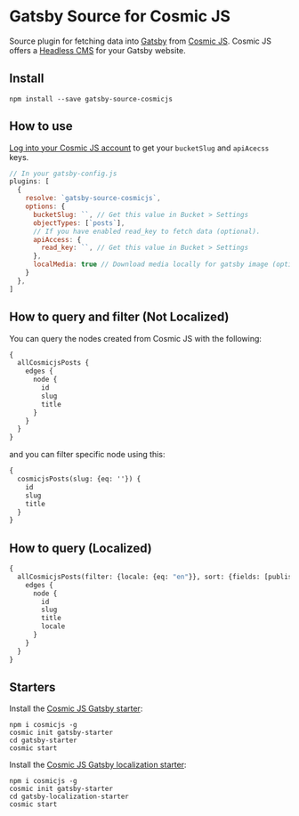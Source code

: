 # Gatsby Source for Cosmic JS

Source plugin for fetching data into [Gatsby](https://www.gatsbyjs.org) from [Cosmic JS](https://cosmicjs.com). Cosmic JS offers a [Headless CMS](https://cosmicjs.com/headless-cms) for your Gatsby website.

## Install

```
npm install --save gatsby-source-cosmicjs
```

## How to use

[Log into your Cosmic JS account](https://app.cosmicjs.com/login) to get your `bucketSlug` and `apiAcecss` keys.

```javascript
// In your gatsby-config.js
plugins: [
  {
    resolve: `gatsby-source-cosmicjs`,
    options: {
      bucketSlug: ``, // Get this value in Bucket > Settings
      objectTypes: [`posts`],
      // If you have enabled read_key to fetch data (optional).
      apiAccess: {
        read_key: ``, // Get this value in Bucket > Settings
      },
      localMedia: true // Download media locally for gatsby image (optional)
    }
  },
]
```

## How to query and filter (Not Localized)

You can query the nodes created from Cosmic JS with the following:

```graphql
{
  allCosmicjsPosts {
    edges {
      node {
        id
        slug
        title
      }
    }
  }
}
```

and you can filter specific node using this:

```graphql
{
  cosmicjsPosts(slug: {eq: ''}) {
    id
    slug
    title
  }
}
```

## How to query (Localized)

```graphql
{
  allCosmicjsPosts(filter: {locale: {eq: "en"}}, sort: {fields: [published_at], order: DESC}) {
    edges {
      node {
        id
        slug
        title
        locale
      }
    }
  }
}
```

## Starters
Install the [Cosmic JS Gatsby starter](https://github.com/cosmicjs/gatsby-starter):
```
npm i cosmicjs -g
cosmic init gatsby-starter
cd gatsby-starter
cosmic start
```

Install the [Cosmic JS Gatsby localization starter](https://github.com/cosmicjs/gatsby-localization-starter):
```
npm i cosmicjs -g
cosmic init gatsby-starter
cd gatsby-localization-starter
cosmic start
```

